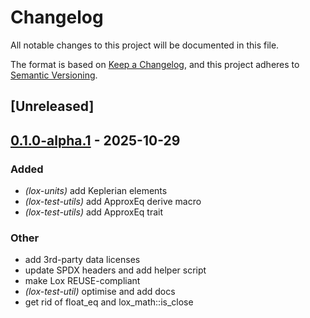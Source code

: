# Changelog

All notable changes to this project will be documented in this file.

The format is based on [Keep a Changelog](https://keepachangelog.com/en/1.0.0/),
and this project adheres to [Semantic Versioning](https://semver.org/spec/v2.0.0.html).

## [Unreleased]

## [0.1.0-alpha.1](https://github.com/lox-space/lox/compare/lox-test-utils-v0.1.0-alpha.0...lox-test-utils-v0.1.0-alpha.1) - 2025-10-29

### Added

- *(lox-units)* add Keplerian elements
- *(lox-test-utils)* add ApproxEq derive macro
- *(lox-test-utils)* add ApproxEq trait

### Other

- add 3rd-party data licenses
- update SPDX headers and add helper script
- make Lox REUSE-compliant
- *(lox-test-util)* optimise and add docs
- get rid of float_eq and lox_math::is_close
